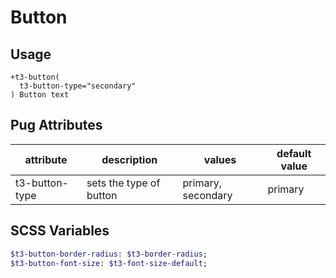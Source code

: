 # Button


## Usage
```pug
+t3-button(
  t3-button-type="secondary"
) Button text
```


## Pug Attributes

| attribute      | description             | values             | default value |
| -------------- | ----------------------- | ------------------ | ------------- |
| t3-button-type | sets the type of button | primary, secondary | primary       |


## SCSS Variables

```sass
$t3-button-border-radius: $t3-border-radius;
$t3-button-font-size: $t3-font-size-default;
```
